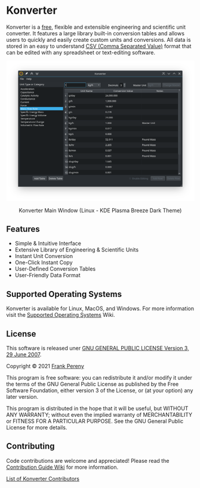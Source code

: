 # Konverter
Konverter is a [free](https://www.gnu.org/philosophy/free-sw.html), flexible and extensible engineering and scientific unit converter.  It features a large library built-in conversion tables and allows users to quickly and easily create custom units and conversions.  All data is stored in an easy to understand [CSV (Comma Separated Value)](https://en.wikipedia.org/wiki/Comma-separated_values) format that can be edited with any spreadsheet or text-editing software.

![Konverter Main Window](https://github.com/fjpereny/konverter/blob/main/images/konverter-main-window.png)
<p style="text-align: center;">Konverter Main Window (Linux - KDE Plasma Breeze Dark Theme)</p>


## Features
- Simple & Intuitive Interface
- Extensive Library of Engineering & Scientific Units
- Instant Unit Conversion
- One-Click Instant Copy
- User-Defined Conversion Tables
- User-Friendly Data Format


## Supported Operating Systems
Konverter is available for Linux, MacOS, and Windows.  For more information visit the [Supported Operating Systems](https://github.com/fjpereny/konverter/wiki/Supported-Operating-Systems) Wiki.


## License
This software is released uner [GNU GENERAL PUBLIC LICENSE Version 3, 29 June 2007](https://www.gnu.org/licenses/gpl-3.0.en.html).

Copyright © 2021 [Frank Pereny](https://github.com/fjpereny/)

This program is free software: you can redistribute it and/or modify it under the terms of the GNU General Public License as published by the Free Software Foundation, either version 3 of the License, or (at your option) any later version.

This program is distributed in the hope that it will be useful, but WITHOUT ANY WARRANTY; without even the implied warranty of MERCHANTABILITY or FITNESS FOR A PARTICULAR PURPOSE. See the GNU General Public License for more details.


## Contributing
Code contributions are welcome and appreciated!  Please read the [Contribution Guide Wiki](https://github.com/fjpereny/konverter/wiki/Contribution-Guide) for more information.

[List of Konverter Contributors](https://github.com/fjpereny/konverter/graphs/contributors)
